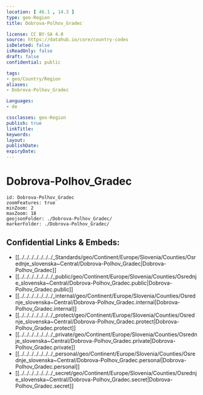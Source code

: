 ```yaml
---
location: [ 46.1 , 14.3 ] 
type: geo-Region
title: Dobrova-Polhov_Gradec

license: CC BY-SA 4.0
source: https://datahub.io/core/country-codes
isDeleted: false
isReadOnly: false
draft: false
confidential: public

tags:
- geo/Country/Region
aliases:
- Dobrova-Polhov_Gradec

Languages:
- de

cssclasses: geo-Region
publish: true
linkTitle: 
keywords: 
layout: 
publishDate: 
expiryDate: 
---
```


# Dobrova-Polhov_Gradec

```leaflet
id: Dobrova-Polhov_Gradec
zoomFeatures: true 
minZoom: 2 
maxZoom: 18
geojsonFolder: ./Dobrova-Polhov_Gradec/
markerFolder: ./Dobrova-Polhov_Gradec/
```


## Confidential Links & Embeds: 
- [[../../../../../../../_Standards/geo/Continent/Europe/Slovenia/Counties/Osrednje_slovenska~Central/Dobrova-Polhov_Gradec|Dobrova-Polhov_Gradec]] 
- [[../../../../../../../_public/geo/Continent/Europe/Slovenia/Counties/Osrednje_slovenska~Central/Dobrova-Polhov_Gradec.public|Dobrova-Polhov_Gradec.public]] 
- [[../../../../../../../_internal/geo/Continent/Europe/Slovenia/Counties/Osrednje_slovenska~Central/Dobrova-Polhov_Gradec.internal|Dobrova-Polhov_Gradec.internal]] 
- [[../../../../../../../_protect/geo/Continent/Europe/Slovenia/Counties/Osrednje_slovenska~Central/Dobrova-Polhov_Gradec.protect|Dobrova-Polhov_Gradec.protect]] 
- [[../../../../../../../_private/geo/Continent/Europe/Slovenia/Counties/Osrednje_slovenska~Central/Dobrova-Polhov_Gradec.private|Dobrova-Polhov_Gradec.private]] 
- [[../../../../../../../_personal/geo/Continent/Europe/Slovenia/Counties/Osrednje_slovenska~Central/Dobrova-Polhov_Gradec.personal|Dobrova-Polhov_Gradec.personal]] 
- [[../../../../../../../_secret/geo/Continent/Europe/Slovenia/Counties/Osrednje_slovenska~Central/Dobrova-Polhov_Gradec.secret|Dobrova-Polhov_Gradec.secret]] 

